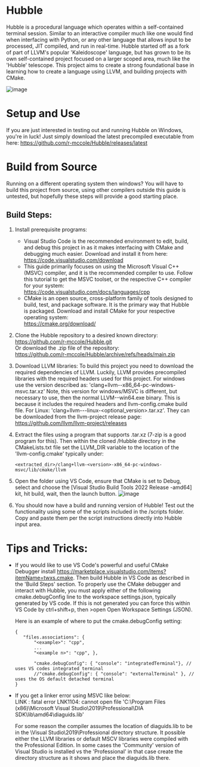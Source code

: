 # Hubble
Hubble is a procedural language which operates within a self-contained terminal session. Similar to an interactive compiler much like one would find when interfacing with Python, or any other language that allows input to be processed, JIT compiled, and run in real-time. Hubble started off as a fork of part of LLVM's popular 'Kaleidoscope' language, but has grown to be its own self-contained project focused on a larger scoped area, much like the 'Hubble' telescope. This project aims to create a strong foundational base in learning how to create a language using LLVM, and building projects with CMake.

![image](https://github.com/r-mccole/Hubble/assets/18635735/14728ece-f66d-491c-a02e-54aaf6c39725)


# Setup and Use
If you are just interested in testing out and running Hubble on Windows, you're in luck! Just simply download the latest precompiled executable from here: https://github.com/r-mccole/Hubble/releases/latest

# Build from Source
Running on a different operating system then windows? You will have to build this project from source, using other compilers outside this guide is untested, but hopefully these steps will provide a good starting place. 

## Build Steps:
1. Install prerequisite programs:
    * Visual Studio Code is the recommended environment to edit, build, and debug this project in as it makes interfacing with CMake and debugging much easier. Download and install it from here:\
      https://code.visualstudio.com/download
    * This guide primarily focuses on using the Microsoft Visual C++ (MSVC) compiler, and it is the recommended compiler to use. Follow this tutorial to get the MSVC toolset, or the respective C++ compiler for your system:\
      https://code.visualstudio.com/docs/languages/cpp
    * CMake is an open source, cross-platform family of tools designed to build, test, and package software. It is the primary way that Hubble is packaged. Download and install CMake for your respective operating system:\
      https://cmake.org/download/

3. Clone the Hubble repository to a desired known directory:\
https://github.com/r-mccole/Hubble.git \
  Or download the .zip file of the repository: \
  https://github.com/r-mccole/Hubble/archive/refs/heads/main.zip

3. Download LLVM libraries: To build this project you need to download the required dependencies of LLVM. Luckily, LLVM provides precompiled libraries with the required headers used for this project. For windows use the version described as: 'clang+llvm-<version>-x86_64-pc-windows-msvc.tar.xz' Note, this version for windows/MSVC is different, but necessary to use, then the normal LLVM-<version>-win64.exe binary. This is because it includes the required headers and llvm-config.cmake build file. For Linux: 'clang+llvm-<version>-<architecture>-linux-<optional_version>.tar.xz'. They can be downloaded from the llvm-project release page:\
https://github.com/llvm/llvm-project/releases

4. Extract the files using a program that supports .tar.xz (7-zip is a good program for this). Then within the cloned /Hubble directory in the CMakeLists.txt file set the LLVM_DIR variable to the location of the 'llvm-config.cmake' typically under:
   ```
   <extracted_dir>/clang+llvm-<version>-x86_64-pc-windows-msvc/lib/cmake/llvm
   ```
5. Open the folder using VS Code, ensure that CMake is set to Debug, select and choose the [Visual Studio Build Tools 2022 Release -amd64] kit, hit build, wait, then the launch button. 
![image](https://github.com/r-mccole/Hubble/assets/18635735/7ad11c53-2c7b-4de6-9c78-7970451319ec)


6. You should now have a build and running version of Hubble! Test out the functionality using some of the scripts included in the /scripts folder. Copy and paste them per the script instructions directly into Hubble input area. 

# Tips and Tricks:
* If you would like to use VS Code's powerful and useful CMake Debugger install https://marketplace.visualstudio.com/items?itemName=twxs.cmake. Then build Hubble in VS Code as described in the 'Build Steps' section. To properly use the CMake debugger and interact with Hubble, you must apply either of the following cmake.debugConfig line to the workspace settings.json, typically generated by VS code. If this is not generated you can force this within VS Code by ctrl+shift+p, then >open Open Workspace Settings (JSON).

  Here is an example of where to put the cmake.debugConfig setting:
	```
	{
	   "files.associations": {
		   "<example>": "cpp",
		   ... 
		   "<example n>": "cpp", },
 
		   "cmake.debugConfig": { "console": "integratedTerminal"}, // uses VS codes integrated terminal 
		   //"cmake.debugConfig": { "console": "externalTerminal" }, // uses the OS default detached terminal 
	}
	```

* If you get a linker error using MSVC like below:\
  LINK : fatal error LNK1104: cannot open file 'C:\Program Files (x86)\Microsoft Visual Studio\2019\Professional\DIA SDK\lib\amd64\diaguids.lib' 

  For some reason the compiler assumes the location of diaguids.lib to be in the \Visual Studio\2019\Professional directory structure. It possible either the LLVM libraries or default MSCV libraries were compiled with the Professional Edition. In some cases the 'Community' version of Visual Studio is installed vs the 'Professional' in that case create the directory structure as it shows and place the diaguids.lib there. 
